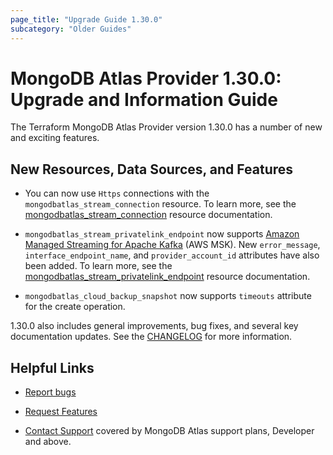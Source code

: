 ```yaml
---
page_title: "Upgrade Guide 1.30.0"
subcategory: "Older Guides"
---
```


# MongoDB Atlas Provider 1.30.0: Upgrade and Information Guide

The Terraform MongoDB Atlas Provider version 1.30.0 has a number of new and exciting features.

## New Resources, Data Sources, and Features

- You can now use `Https` connections with the `mongodbatlas_stream_connection` resource. To learn more, see the [mongodbatlas_stream_connection](https://registry.terraform.io/providers/mongodb/mongodbatlas/latest/docs/resources/stream_connection) resource documentation.

- `mongodbatlas_stream_privatelink_endpoint` now supports [Amazon Managed Streaming for Apache Kafka](https://aws.amazon.com/msk/) (AWS MSK). New `error_message`, `interface_endpoint_name`, and `provider_account_id` attributes have also been added. To learn more, see the [mongodbatlas_stream_privatelink_endpoint](https://registry.terraform.io/providers/mongodb/mongodbatlas/latest/docs/resources/stream_privatelink_endpoint) resource documentation.

- `mongodbatlas_cloud_backup_snapshot` now supports `timeouts` attribute for the create operation.

1.30.0 also includes general improvements, bug fixes, and several key documentation updates. See the [CHANGELOG](https://github.com/mongodb/terraform-provider-mongodbatlas/blob/master/CHANGELOG.md) for more information.

## Helpful Links

* [Report bugs](https://github.com/mongodb/terraform-provider-mongodbatlas/issues)

* [Request Features](https://feedback.mongodb.com/forums/924145-atlas?category_id=370723)

* [Contact Support](https://docs.atlas.mongodb.com/support/) covered by MongoDB Atlas support plans, Developer and above.

